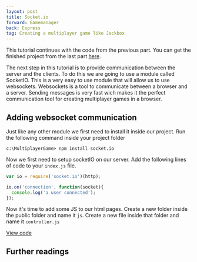 ```yaml
---
layout: post
title: Socket.io
forward: Gamemanager
back: Express
tag: Creating a multiplayer game like Jackbox
---
```


This tutorial continues with the code from the previous part. You can get the finished project from the last part [here](https://github.com/RubenBimmel/MultiplayerGameTutorial/tree/master/02-Express).

The next step in this tutorial is to provide communication between the server and the clients. To do this we are going to use a module called SocketIO. This is a very easy to use module that will allow us to use websockets. Websockets is a tool to communicate between a browser and a server. Sending messages is very fast wich makes it the perfect communication tool for creating multiplayer games in a browser.

## Adding websocket communication
Just like any other module we first need to install it inside our project. Run the following command inside your project folder

```
c:\MultiplayerGame> npm install socket.io
```

Now we first need to setup socketIO on our server. Add the following lines of code to your `index.js` file.

```js
var io = require('socket.io')(http);

io.on('connection', function(socket){
  console.log('a user connected');
});
```

Now it's time to add some JS to our html pages. Create a new folder inside the public folder and name it `js`. Create a new file inside that folder and name it `controller.js`

[View code](https://github.com/RubenBimmel/MultiplayerGameTutorial/tree/master/03-SocketIO)

## Further readings